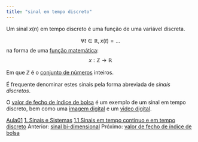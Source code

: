 ```yaml
---
title: "sinal em tempo discreto"
---
```



Um sinal $x(n)$ em tempo discreto é uma função de uma variável discreta.

$$
\forall t \in \mathbb{R}, x(t) = \ldots
$$
na forma de uma [função matemática](função%20matemática.md):
$$
 x: \mathbb{Z} \rightarrow \mathbb{R}
$$

Em que $\mathbb{Z}$ é o [conjunto de números](conjunto%20de%20números.md) inteiros.

É frequente denominar estes sinais pela forma abreviada de _sinais discretos_.

O [valor de fecho de índice de bolsa](valor%20de%20fecho%20de%20índice%20de%20bolsa.md) é um exemplo de um sinal em tempo discreto, bem como uma [imagem digital](imagem%20digital.md) e um [video digital](video%20digital.md).

[Aula01](../Aula01.md)
[1. Sinais e Sistemas](../../topicos/1.%20Sinais%20e%20Sistemas.md)
[1.1 Sinais em tempo contínuo e em tempo discreto](../../topicos/1.1%20Sinais%20em%20tempo%20contínuo%20e%20em%20tempo%20discreto.md)
Anterior: [sinal bi-dimensional](sinal%20bi-dimensional.md)
Próximo: [valor de fecho de índice de bolsa](valor%20de%20fecho%20de%20índice%20de%20bolsa.md)